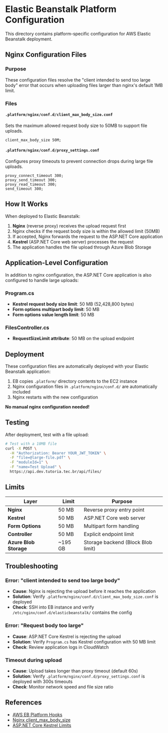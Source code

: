 # Elastic Beanstalk Platform Configuration

This directory contains platform-specific configuration for AWS Elastic Beanstalk deployment.

## Nginx Configuration Files

### Purpose
These configuration files resolve the "client intended to send too large body" error that occurs when uploading files larger than nginx's default 1MB limit.

### Files

#### `.platform/nginx/conf.d/client_max_body_size.conf`
Sets the maximum allowed request body size to 50MB to support file uploads.

```nginx
client_max_body_size 50M;
```

#### `.platform/nginx/conf.d/proxy_settings.conf`
Configures proxy timeouts to prevent connection drops during large file uploads.

```nginx
proxy_connect_timeout 300;
proxy_send_timeout 300;
proxy_read_timeout 300;
send_timeout 300;
```

## How It Works

When deployed to Elastic Beanstalk:

1. **Nginx** (reverse proxy) receives the upload request first
2. Nginx checks if the request body size is within the allowed limit (50MB)
3. If accepted, Nginx forwards the request to the ASP.NET Core application
4. **Kestrel** (ASP.NET Core web server) processes the request
5. The application handles the file upload through Azure Blob Storage

## Application-Level Configuration

In addition to nginx configuration, the ASP.NET Core application is also configured to handle large uploads:

### Program.cs
- **Kestrel request body size limit**: 50 MB (52,428,800 bytes)
- **Form options multipart body limit**: 50 MB
- **Form options value length limit**: 50 MB

### FilesController.cs
- **RequestSizeLimit attribute**: 50 MB on the upload endpoint

## Deployment

These configuration files are automatically deployed with your Elastic Beanstalk application:

1. EB copies `.platform/` directory contents to the EC2 instance
2. Nginx configuration files in `.platform/nginx/conf.d/` are automatically included
3. Nginx restarts with the new configuration

**No manual nginx configuration needed!**

## Testing

After deployment, test with a file upload:

```bash
# Test with a 10MB file
curl -X POST \
  -H "Authorization: Bearer YOUR_JWT_TOKEN" \
  -F "file=@large-file.pdf" \
  -F "moduleId=1" \
  -F "name=Test Upload" \
  https://api.dev.tutoria.tec.br/api/files/
```

## Limits

| Layer | Limit | Purpose |
|-------|-------|---------|
| **Nginx** | 50 MB | Reverse proxy entry point |
| **Kestrel** | 50 MB | ASP.NET Core web server |
| **Form Options** | 50 MB | Multipart form handling |
| **Controller** | 50 MB | Explicit endpoint limit |
| **Azure Blob Storage** | ~195 GB | Storage backend (Block Blob limit) |

## Troubleshooting

### Error: "client intended to send too large body"
- **Cause**: Nginx is rejecting the upload before it reaches the application
- **Solution**: Verify `.platform/nginx/conf.d/client_max_body_size.conf` is deployed
- **Check**: SSH into EB instance and verify `/etc/nginx/conf.d/elasticbeanstalk/` contains the config

### Error: "Request body too large"
- **Cause**: ASP.NET Core Kestrel is rejecting the upload
- **Solution**: Verify `Program.cs` has Kestrel configuration with 50 MB limit
- **Check**: Review application logs in CloudWatch

### Timeout during upload
- **Cause**: Upload takes longer than proxy timeout (default 60s)
- **Solution**: Verify `.platform/nginx/conf.d/proxy_settings.conf` is deployed with 300s timeouts
- **Check**: Monitor network speed and file size ratio

## References

- [AWS EB Platform Hooks](https://docs.aws.amazon.com/elasticbeanstalk/latest/dg/platforms-linux-extend.html)
- [Nginx client_max_body_size](http://nginx.org/en/docs/http/ngx_http_core_module.html#client_max_body_size)
- [ASP.NET Core Kestrel Limits](https://learn.microsoft.com/en-us/aspnet/core/fundamentals/servers/kestrel/options)
